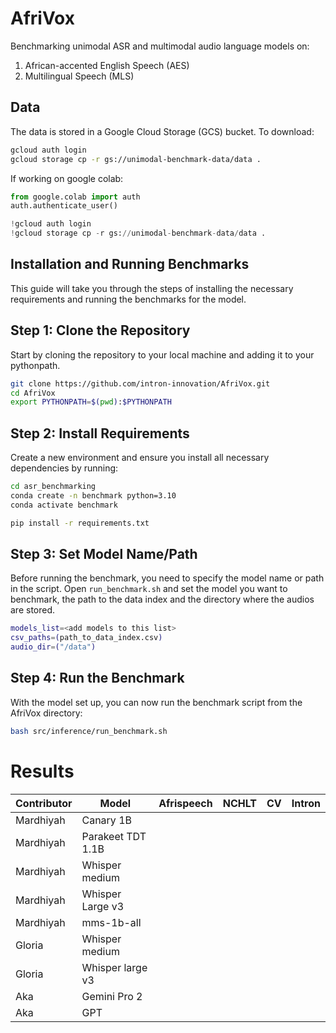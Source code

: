 # AfriVox
Benchmarking unimodal ASR and multimodal audio language models on:
1. African-accented English Speech (AES)
2. Multilingual Speech (MLS)

## Data
The data is stored in a Google Cloud Storage (GCS) bucket. To download:

```bash
gcloud auth login
gcloud storage cp -r gs://unimodal-benchmark-data/data .
```

If working on google colab:
```python
from google.colab import auth
auth.authenticate_user()

!gcloud auth login
!gcloud storage cp -r gs://unimodal-benchmark-data/data .
```

## Installation and Running Benchmarks

This guide will take you through the steps of installing the necessary requirements and running the benchmarks for the model.

## Step 1: Clone the Repository

Start by cloning the repository to your local machine and adding it to your pythonpath.

```bash
git clone https://github.com/intron-innovation/AfriVox.git
cd AfriVox
export PYTHONPATH=$(pwd):$PYTHONPATH
```

## Step 2: Install Requirements

Create a new environment and ensure you install all necessary dependencies by running:

```bash
cd asr_benchmarking
conda create -n benchmark python=3.10
conda activate benchmark

pip install -r requirements.txt
```


## Step 3: Set Model Name/Path

Before running the benchmark, you need to specify the model name or path in the script. 
Open `run_benchmark.sh` and set the model you want to benchmark, the path to the data index and the directory where the audios are stored.


```bash
models_list=<add models to this list>
csv_paths=(path_to_data_index.csv)
audio_dir=("/data")
```

## Step 4: Run the Benchmark

With the model set up, you can now run the benchmark script from the AfriVox directory:

```bash
bash src/inference/run_benchmark.sh
```

# Results
| Contributor | Model   | Afrispeech | NCHLT | CV  | Intron |
|------------|---------|------------|------|----|--------|
| Mardhiyah | Canary 1B |        |  |  |   |
| Mardhiyah | Parakeet TDT 1.1B |        |  |  |   |
| Mardhiyah | Whisper medium |        |  |  |   |
| Mardhiyah |Whisper Large v3|        |  |  |   |
| Mardhiyah | mms-1b-all |        |  |  |   |
| Gloria |Whisper medium |        |  |  |   |
| Gloria | Whisper large v3 |        |  |  |   |
| Aka | Gemini Pro 2 |        |  |  |   |
| Aka | GPT |        |  |  |   |




